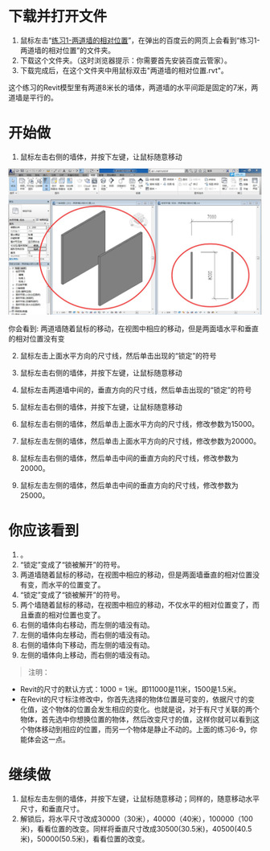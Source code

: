 # 下载并打开文件 #

1. 鼠标左击“[练习1-两道墙的相对位置](http://pan.baidu.com/s/1kTnGmd5)”，在弹出的百度云的网页上会看到“练习1-两道墙的相对位置”的文件夹。
2. 下载这个文件夹。（这时浏览器提示：你需要首先安装百度云管家）。
3. 下载完成后，在这个文件夹中用鼠标双击"两道墙的相对位置.rvt"。

这个练习的Revit模型里有两道8米长的墙体，两道墙的水平间距是固定的7米，两道墙是平行的。

# 开始做 #

1. 鼠标左击右侧的墙体，并按下左键，让鼠标随意移动

![两道墙的相对位置0.jpg](images/两道墙的相对位置/raw/两道墙的相对位置0.jpg)
 
你会看到: 两道墙随着鼠标的移动，在视图中相应的移动，但是两面墙水平和垂直的相对位置没有变

2. 鼠标左击上面水平方向的尺寸线，然后单击出现的“锁定”的符号


3. 鼠标左击右侧的墙体，并按下左键，让鼠标随意移动


4. 鼠标左击两道墙中间的，垂直方向的尺寸线，然后单击出现的“锁定”的符号


5. 鼠标左击右侧的墙体，并按下左键，让鼠标随意移动


6. 鼠标左击右侧的墙体，然后单击上面水平方向的尺寸线，修改参数为15000。


7. 鼠标左击左侧的墙体，然后单击上面水平方向的尺寸线，修改参数为20000。


8. 鼠标左击右侧的墙体，然后单击中间的垂直方向的尺寸线，修改参数为20000。


9. 鼠标左击左侧的墙体，然后单击中间的垂直方向的尺寸线，修改参数为25000。

# 你应该看到 #

1. 。
2. “锁定”变成了“锁被解开”的符号。
3. 两道墙随着鼠标的移动，在视图中相应的移动，但是两面墙垂直的相对位置没有变，而水平的位置变了。
4. “锁定”变成了“锁被解开”的符号。
5. 两个墙随着鼠标的移动，在视图中相应的移动，不仅水平的相对位置变了，而且垂直的相对位置也变了。
6. 右侧的墙体向右移动，而左侧的墙没有动。
7. 左侧的墙体向左移动，而右侧的墙没有动。
8. 右侧的墙体向下移动，而左侧的墙没有动。
9. 左侧的墙体向上移动，而右侧的墙没有动。

> 注明：
>
- Revit的尺寸的默认方式：1000 = 1米。即11000是11米，1500是1.5米。
- 在Revit的尺寸标注修改中，你首先选择的物体位置是可变的，依据尺寸的变化值，这个物体的位置会发生相应的变化。也就是说，对于有尺寸关联的两个物体，首先选中你想换位置的物体，然后改变尺寸的值，这样你就可以看到这个物体移动到相应的位置，而另一个物体是静止不动的。上面的练习6-9，你能体会这一点。

# 继续做 #

1. 鼠标左击左侧的墙体，并按下左键，让鼠标随意移动；同样的，随意移动水平尺寸，和垂直尺寸。
2. 解锁后，将水平尺寸改成30000（30米），40000（40米），100000（100米)，看看位置的改变。同样将垂直尺寸改成30500(30.5米)，40500(40.5米)，50000(50.5米)，看看位置的改变。